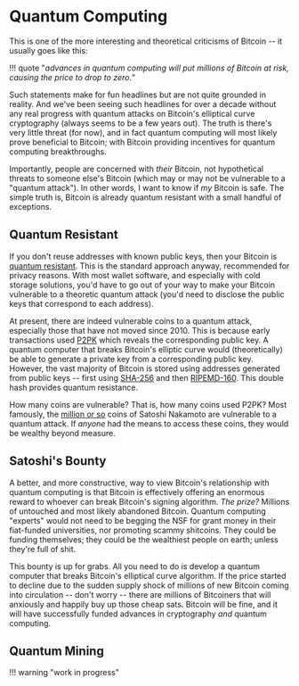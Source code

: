 # Quantum Computing 

This is one of the more interesting
 and theoretical criticisms of
 Bitcoin -- it usually goes like
 this:

!!! quote "*advances in quantum computing will put millions of Bitcoin at risk, causing the price to drop to zero.*"

Such statements make
 for fun headlines
 but are not quite grounded
 in reality.
And we've been seeing such headlines 
 for over a decade without any real
 progress with quantum attacks on
 Bitcoin's
 elliptical curve cryptography
 (always seems to be a few years out).
The truth is there's very little
 threat (for now),
 and in fact 
 quantum computing
 will most likely prove
 beneficial to Bitcoin;
 with Bitcoin providing incentives
 for quantum computing breakthroughs.

Importantly,
 people are concerned
 with *their* Bitcoin,
 not hypothetical threats
 to someone else's
 Bitcoin
 (which may
 or may not be
 vulnerable to a
 "quantum attack").
In other words,
 I want to know if *my*
 Bitcoin is safe.
The simple truth is,
 Bitcoin is already 
 quantum resistant
 with a small handful of exceptions.

## Quantum Resistant

If you don't reuse addresses with
 known public keys, then your
 Bitcoin is
 [quantum resistant](https://en.bitcoin.it/wiki/Quantum_computing_and_Bitcoin).
This is the standard approach anyway,
 recommended for privacy reasons.
With most wallet software, and
 especially with cold storage solutions,
 you'd have to go out of your way 
 to make your Bitcoin vulnerable to
 a theoretic quantum attack
 (you'd need to disclose the public keys 
 that correspond to each address).

At present,
 there are indeed vulnerable
 coins to a quantum attack,
 especially those that have not
 moved since 2010.
This is because early transactions
 used [P2PK](https://river.com/learn/terms/p/p2pk/)
 which reveals the corresponding
 public key.
A quantum computer that breaks
 Bitcoin's 
 elliptic curve
 would (theoretically)
 be able to generate
 a private key from a corresponding
 public key.
However, the vast majority
 of Bitcoin is stored using
  addresses generated
 from public keys --
 first using 
 [SHA-256](https://en.bitcoin.it/wiki/SHA-256)
 and then
 [RIPEMD-160](https://en.bitcoin.it/wiki/RIPEMD-160).
This double hash provides
 quantum resistance.

How many coins are vulnerable?
That is, how many coins used P2PK?
Most famously,
 the [million or so](https://bitslog.com/2013/04/17/the-well-deserved-fortune-of-satoshi-nakamoto/)
 coins of
 Satoshi Nakamoto
 are vulnerable to a quantum attack.
If *anyone* had the means
 to access these coins,
 they would be wealthy
 beyond measure.



## Satoshi's Bounty

A better, and more constructive,
 way to view Bitcoin's relationship
 with quantum computing is that
 Bitcoin is effectively
 offering an enormous
 reward to whoever can
 break Bitcoin's signing
 algorithm.
*The prize?*
Millions of untouched 
 and most likely abandoned Bitcoin.
Quantum computing "experts"
 would not need to be
 begging the
 NSF
 for grant money
 in their fiat-funded universities,
 nor promoting scammy
 shitcoins.
They
 could be funding themselves;
 they could be
 the wealthiest people 
 on earth;
 unless they're full of shit.

This bounty is up for grabs.
All you need to do is
 develop a quantum computer
 that breaks Bitcoin's
 elliptical curve algorithm.
If the price started
 to decline due to the sudden
 supply shock of millions
 of new Bitcoin coming
 into circulation --
 don't worry --
 there are millions
 of Bitcoiners
 that will anxiously
 and happily
 buy up those cheap
 sats.
Bitcoin will be fine,
 and it will have successfully
 funded advances
 in cryptography *and*
 quantum computing.



## Quantum Mining

!!! warning "work in progress"



